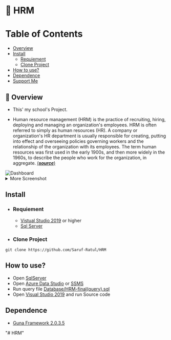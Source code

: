 # 🚀 HRM

# Table of Contents

- [Overview](#Overview)
- [Install](#install)
  - [Requiement](.Requiement)
  - [Clone Project](.clone)
- [How to use?](#Htu)
- [Dependence](#dep)
- [Support Me](#support)

<div id="Overview"/>

## 📖 Overview

- This' my school's Project.
  </br>

- Human resource management (HRM) is the practice of recruiting, hiring, deploying and managing an organization's employees. HRM is often referred to simply as human resources (HR). A company or organization's HR department is usually responsible for creating, putting into effect and overseeing policies governing workers and the relationship of the organization with its employees. The term human resources was first used in the early 1900s, and then more widely in the 1960s, to describe the people who work for the organization, in aggregate.
  [(**_source_**)](https://www.techtarget.com/searchhrsoftware/definition/human-resource-management-HRM)

<img src="./.github/image/Login.jpg" title="Dashboard" />

<details>
  <summary>More Screenshot</summary>

</br>

- Admin

<img src="./.github/image/Admin.jpg">
</img>
</br>

</br>

- Myinfo

<img src="./.github/image/Myinfo.jpg">
</img>
</br>

</br>

- Report

<img src="./.github/image/Reportlist.jpg">
</img>
</br>

</br>

- Directory

<img src="./.github/image/Directory.jpg">
</img>
</br>

</details>

<div id="install"/>

## Install

<div class="Requiement"/>

- ### Requiement
  - [Vistual Studio 2019](https://learn.microsoft.com/en-us/visualstudio/releases/2019/system-requirements) or higher
  - [Sql Server](https://www.microsoft.com/en-us/sql-server/sql-server-downloads)

<div class="clone"/>

- ### Clone Project

```
git clone https://github.com/Saruf-Ratul/HRM
```

<div id="Htu"/>

## How to use?

- Open [SqlServer](https://www.microsoft.com/en-us/sql-server/sql-server-downloads)
- Open [Azure Data Studio](https://azure.microsoft.com/en-us/) or [SSMS](https://learn.microsoft.com/en-us/sql/ssms/download-sql-server-management-studio-ssms?view=sql-server-ver16)
- Run query file [Database/HRM-final(query).sql](<https://github.com/Dominic-github/HRM/blob/main/Database/HRM-final(query).sql>)
- Open [Visual Studio 2019](https://learn.microsoft.com/en-us/visualstudio/releases/2019/system-requirements) and run Source code

<div id="dep"/>

## Dependence

- [Guna Framework 2.0.3.5](https://www.nuget.org/packages/Guna.UI2.WinForms/2.0.3.5)

<div id="support"/>
"# HRM" 
